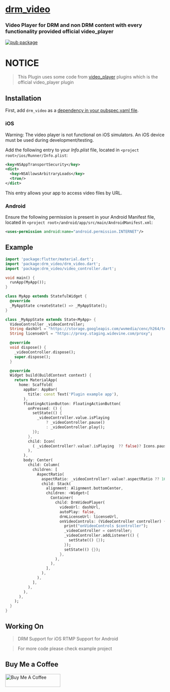 # [drm_video](https://pub.dartlang.org/packages/drm_video)

### Video Player for DRM and non DRM content with every functionality provided official video_player

[![pub package](https://img.shields.io/pub/v/drm_video.svg)](https://pub.dartlang.org/packages/drm_video)

# NOTICE

> This Plugin uses some code from [video_player](https://pub.dartlang.org/packages/video_player) plugins which is the official video_player plugin

## Installation

First, add `drm_video` as a [dependency in your pubspec.yaml file](https://flutter.io/using-packages/).

### iOS

Warning: The video player is not functional on iOS simulators. An iOS device must be used during development/testing.

Add the following entry to your _Info.plist_ file, located in `<project root>/ios/Runner/Info.plist`:

```xml
<key>NSAppTransportSecurity</key>
<dict>
  <key>NSAllowsArbitraryLoads</key>
  <true/>
</dict>
```

This entry allows your app to access video files by URL.

### Android

Ensure the following permission is present in your Android Manifest file, located in `<project root>/android/app/src/main/AndroidManifest.xml`:

```xml
<uses-permission android:name="android.permission.INTERNET"/>
```

## Example

```dart
import 'package:flutter/material.dart';
import 'package:drm_video/drm_video.dart';
import 'package:drm_video/video_controller.dart';

void main() {
  runApp(MyApp());
}

class MyApp extends StatefulWidget {
  @override
  _MyAppState createState() => _MyAppState();
}

class _MyAppState extends State<MyApp> {
  VideoController _videoController;
  String dashUrl = "https://storage.googleapis.com/wvmedia/cenc/h264/tears/tears.mpd";
  String licenseUrl = "https://proxy.staging.widevine.com/proxy";

  @override
  void dispose() {
    _videoController.dispose();
    super.dispose();
  }

  @override
  Widget build(BuildContext context) {
    return MaterialApp(
      home: Scaffold(
        appBar: AppBar(
          title: const Text('Plugin example app'),
        ),
        floatingActionButton: FloatingActionButton(
          onPressed: () {
            setState(() {
              _videoController.value.isPlaying
                  ? _videoController.pause()
                  : _videoController.play();
            });
          },
          child: Icon(
            ( _videoController?.value?.isPlaying  ?? false)? Icons.pause : Icons.play_arrow,
          ),
        ),
        body: Center(
          child: Column(
            children: [
              AspectRatio(
                aspectRatio: _videoController?.value?.aspectRatio ?? 16 / 9,
                child: Stack(
                  alignment: Alignment.bottomCenter,
                  children: <Widget>[
                    Container(
                      child: DrmVideoPlayer(
                        videoUrl: dashUrl,
                        autoPlay: false,
                        drmLicenseUrl: licenseUrl,
                        onVideoControls: (VideoController controller) {
                          print("onVideoControls $controller");
                          _videoController = controller;
                          _videoController.addListener(() {
                            setState(() {});
                          });
                          setState(() {});
                        },
                      ),
                    ),
                  ],
                ),
              ),
            ],
          ),
        ),
      ),
    );
  }
}
```

## Working On

> DRM Support for iOS
> RTMP Support for Android

> For more code please check example project

## Buy Me a Coffee

<a href="https://www.buymeacoffee.com/karthikponnam" target="_blank"><img src="https://cdn.buymeacoffee.com/buttons/default-orange.png" alt="Buy Me A Coffee" height="41" width="174"></a>